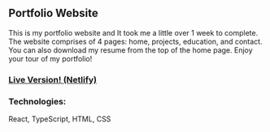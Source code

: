 ## Portfolio Website
This is my portfolio website and It took me a little over 1 week to complete. The website comprises of 4 pages: home, projects, education, and contact. You can also download my resume from the top of the home page. Enjoy your tour of my portfolio!

### [Live Version! (Netlify)](https://khaledalhariri.com/projects)

### Technologies:
React, TypeScript, HTML, CSS
